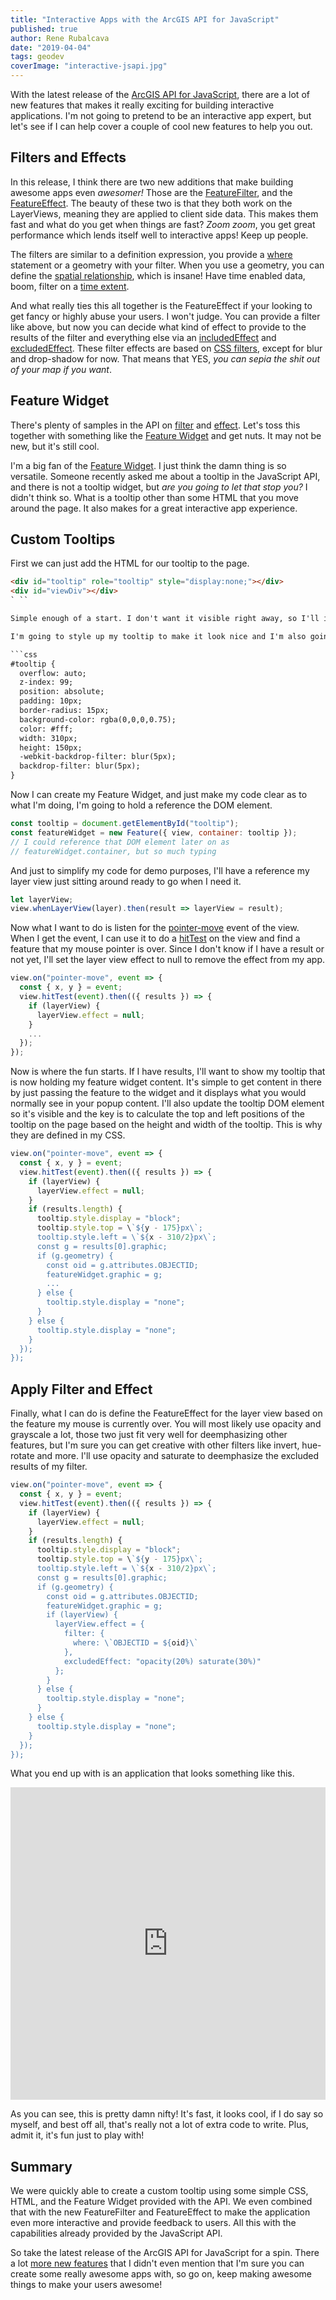 ```yaml
---
title: "Interactive Apps with the ArcGIS API for JavaScript"
published: true
author: Rene Rubalcava
date: "2019-04-04"
tags: geodev
coverImage: "interactive-jsapi.jpg"
---
```


With the latest release of the [ArcGIS API for JavaScript](https://developers.arcgis.com/javascript/), there are a lot of new features that makes it really exciting for building interactive applications. I'm not going to pretend to be an interactive app expert, but let's see if I can help cover a couple of cool new features to help you out.

## Filters and Effects

In this release, I think there are two new additions that make building awesome apps even _awesomer!_ Those are the [FeatureFilter](https://developers.arcgis.com/javascript/latest/api-reference/esri-views-layers-support-FeatureFilter.html), and the [FeatureEffect](https://developers.arcgis.com/javascript/latest/api-reference/esri-views-layers-support-FeatureEffect.html). The beauty of these two is that they both work on the LayerViews, meaning they are applied to client side data. This makes them fast and what do you get when things are fast? _Zoom zoom_, you get great performance which lends itself well to interactive apps! Keep up people.

The filters are similar to a definition expression, you provide a [where](https://developers.arcgis.com/javascript/latest/api-reference/esri-views-layers-support-FeatureFilter.html#where) statement or a geometry with your filter. When you use a geometry, you can define the [spatial relationship](https://developers.arcgis.com/javascript/latest/api-reference/esri-views-layers-support-FeatureFilter.html#spatialRelationship), which is insane! Have time enabled data, boom, filter on a [time extent](https://developers.arcgis.com/javascript/latest/api-reference/esri-views-layers-support-FeatureFilter.html#timeExtent).

And what really ties this all together is the FeatureEffect if your looking to get fancy or highly abuse your users. I won't judge. You can provide a filter like above, but now you can decide what kind of effect to provide to the results of the filter and everything else via an [includedEffect](https://developers.arcgis.com/javascript/latest/api-reference/esri-views-layers-support-FeatureEffect.html#includedEffect) and [excludedEffect](https://developers.arcgis.com/javascript/latest/api-reference/esri-views-layers-support-FeatureEffect.html#excludedEffect). These filter effects are based on [CSS filters](https://developer.mozilla.org/en-US/docs/Web/CSS/filter), except for blur and drop-shadow for now. That means that YES, _you can sepia the shit out of your map if you want_.

## Feature Widget

There's plenty of samples in the API on [filter](https://developers.arcgis.com/javascript/latest/sample-code/?search=filter) and [effect](https://developers.arcgis.com/javascript/latest/sample-code/?search=effect). Let's toss this together with something like the [Feature Widget](https://developers.arcgis.com/javascript/latest/api-reference/esri-widgets-Feature.html) and get nuts. It may not be new, but it's still cool.

I'm a big fan of the [Feature Widget](https://odoe.net/blog/feature-widget-fun/). I just think the damn thing is so versatile. Someone recently asked me about a tooltip in the JavaScript API, and there is not a tooltip widget, but _are you going to let that stop you?_ I didn't think so. What is a tooltip other than some HTML that you move around the page. It also makes for a great interactive app experience.

## Custom Tooltips

First we can just add the HTML for our tooltip to the page.

```html
<div id="tooltip" role="tooltip" style="display:none;"></div>
<div id="viewDiv"></div>
` ``

Simple enough of a start. I don't want it visible right away, so I'll inline display as none and update it as needed.

I'm going to style up my tooltip to make it look nice and I'm also going to apply a fixed width and height. This is important because I'll need the width and height to properly place the tooltip on the page and follow my mouse. It makes the interactivity easier to do.

```css
#tooltip {
  overflow: auto;
  z-index: 99;
  position: absolute;
  padding: 10px;
  border-radius: 15px;
  background-color: rgba(0,0,0,0.75);
  color: #fff;
  width: 310px; 
  height: 150px;
  -webkit-backdrop-filter: blur(5px);
  backdrop-filter: blur(5px);
}
```

Now I can create my Feature Widget, and just make my code clear as to what I'm doing, I'm going to hold a reference the DOM element.

```js
const tooltip = document.getElementById("tooltip");
const featureWidget = new Feature({ view, container: tooltip });
// I could reference that DOM element later on as
// featureWidget.container, but so much typing
```

And just to simplify my code for demo purposes, I'll have a reference my layer view just sitting around ready to go when I need it.

```js
let layerView;
view.whenLayerView(layer).then(result => layerView = result);
```

Now what I want to do is listen for the [pointer-move](https://developers.arcgis.com/javascript/latest/api-reference/esri-views-MapView.html#event:pointer-move) event of the view. When I get the event, I can use it to do a [hitTest](https://developers.arcgis.com/javascript/latest/api-reference/esri-views-MapView.html#hitTest) on the view and find a feature that my mouse pointer is over. Since I don't know if I have a result or not yet, I'll set the layer view effect to null to remove the effect from my app.

```js
view.on("pointer-move", event => {
  const { x, y } = event;
  view.hitTest(event).then(({ results }) => {
    if (layerView) {
      layerView.effect = null;
    }
    ...
  });
});
```

Now is where the fun starts. If I have results, I'll want to show my tooltip that is now holding my feature widget content. It's simple to get content in there by just passing the feature to the widget and it displays what you would normally see in your popup content. I'll also update the tooltip DOM element so it's visible and the key is to calculate the top and left positions of the tooltip on the page based on the height and width of the tooltip. This is why they are defined in my CSS.

```js
view.on("pointer-move", event => {
  const { x, y } = event;
  view.hitTest(event).then(({ results }) => {
    if (layerView) {
      layerView.effect = null;
    }
    if (results.length) {
      tooltip.style.display = "block";
      tooltip.style.top = \`${y - 175}px\`;
      tooltip.style.left = \`${x - 310/2}px\`;
      const g = results[0].graphic;
      if (g.geometry) {
        const oid = g.attributes.OBJECTID;
        featureWidget.graphic = g;
        ...
      } else {
        tooltip.style.display = "none";
      }
    } else {
      tooltip.style.display = "none";
    }
  });
});
```

## Apply Filter and Effect

Finally, what I can do is define the FeatureEffect for the layer view based on the feature my mouse is currently over. You will most likely use opacity and grayscale a lot, those two just fit very well for deemphasizing other features, but I'm sure you can get creative with other filters like invert, hue-rotate and more. I'll use opacity and saturate to deemphasize the excluded results of my filter.

```js
view.on("pointer-move", event => {
  const { x, y } = event;
  view.hitTest(event).then(({ results }) => {
    if (layerView) {
      layerView.effect = null;
    }
    if (results.length) {
      tooltip.style.display = "block";
      tooltip.style.top = \`${y - 175}px\`;
      tooltip.style.left = \`${x - 310/2}px\`;
      const g = results[0].graphic;
      if (g.geometry) {
        const oid = g.attributes.OBJECTID;
        featureWidget.graphic = g;
        if (layerView) {
          layerView.effect = {
            filter: {
              where: \`OBJECTID = ${oid}\`
            },
            excludedEffect: "opacity(20%) saturate(30%)"
          };
        }
      } else {
        tooltip.style.display = "none";
      }
    } else {
      tooltip.style.display = "none";
    }
  });
});
```

What you end up with is an application that looks something like this.

<iframe height="500" style="width: 100%;" scrolling="no" title="Tooltip, Filter, and Effect" src="https://codepen.io/odoe/embed/eoOvPj?height=500&theme-id=39013&default-tab=js,result" frameborder="no" loading="lazy" allowtransparency="true" allowfullscreen="true">
  See the Pen <a href='https://codepen.io/odoe/pen/eoOvPj'>Tooltip, Filter, and Effect</a> by Rene Rubalcava
  (<a href='https://codepen.io/odoe'>@odoe</a>) on <a href='https://codepen.io'>CodePen</a>.
</iframe>


As you can see, this is pretty damn nifty! It's fast, it looks cool, if I do say so myself, and best off all, that's really not a lot of extra code to write. Plus, admit it, it's fun just to play with!

## Summary

We were quickly able to create a custom tooltip using some simple CSS, HTML, and the Feature Widget provided with the API. We even combined that with the new FeatureFilter and FeatureEffect to make the application even more interactive and provide feedback to users. All this with the capabilities already provided by the JavaScript API.

So take the latest release of the ArcGIS API for JavaScript for a spin. There a lot [more new features](https://developers.arcgis.com/javascript/latest/guide/release-notes/) that I didn't even mention that I'm sure you can create some really awesome apps with, so go on, keep making awesome things to make your users awesome!
